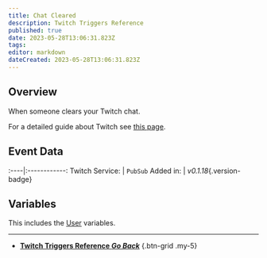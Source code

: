 ```yaml
---
title: Chat Cleared
description: Twitch Triggers Reference
published: true
date: 2023-05-28T13:06:31.823Z
tags: 
editor: markdown
dateCreated: 2023-05-28T13:06:31.823Z
---
```


## Overview
When someone clears your Twitch chat.

For a detailed guide about Twitch see [this page](/Platforms/Twitch).

## Event Data
:----|:------------:
Twitch Service: | `PubSub`
Added in: | *v0.1.18*{.version-badge}

## Variables
This includes the [User](/Variables/User-Variables) variables.

---

- [<i class="mdi mdi-chevron-left"></i>**Twitch Triggers Reference *Go Back***](/Triggers/Twitch)
{.btn-grid .my-5}